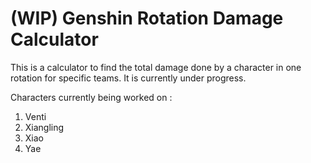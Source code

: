 # (WIP) Genshin Rotation Damage Calculator

This is a calculator to find the total damage done by a character in one rotation for specific teams.
It is currently under progress.

Characters currently being worked on : 

1) Venti
2) Xiangling
3) Xiao
4) Yae